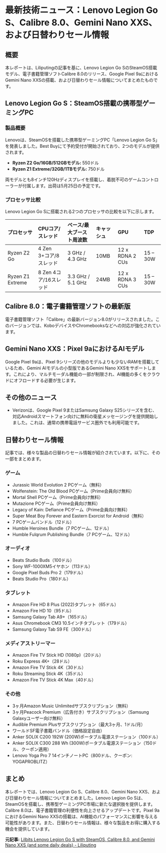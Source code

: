 # 最新技術ニュース：Lenovo Legion Go S、Calibre 8.0、Gemini Nano XXS、および日替わりセール情報

## 概要

本レポートは、Liliputingの記事を基に、Lenovo Legion Go SのSteamOS搭載モデル、電子書籍管理ソフトCalibre 8.0のリリース、Google Pixel 9aにおけるGemini Nano XXSの搭載、および日替わりセール情報についてまとめたものです。

## Lenovo Legion Go S：SteamOS搭載の携帯型ゲーミングPC

### 製品概要

Lenovoは、SteamOSを搭載した携帯型ゲーミングPC「Lenovo Legion Go S」を発表しました。Best Buyにて予約受付が開始されており、2つのモデルが提供されます。

* **Ryzen Z2 Go/16GB/512GBモデル:** 550ドル
* **Ryzen Z1 Extreme/32GB/1TBモデル:** 750ドル

両モデルとも8インチ120Hzディスプレイを搭載し、着脱不可のゲームコントローラーが付属します。出荷は5月25日の予定です。

### プロセッサ比較

Lenovo Legion Go Sに搭載される2つのプロセッサの比較を以下に示します。

| プロセッサ | CPUコア/スレッド | ベース/最大ブースト周波数 | キャッシュ | GPU | TDP |
| :------------------- | :--------------- | :------------------------- | :------- | :------------------ | :------- |
| Ryzen Z2 Go | 4 Zen 3+コア/8スレッド | 3 GHz / 4.3 GHz | 10MB | 12 x RDNA 2 CUs | 15 – 30W |
| Ryzen Z1 Extreme | 8 Zen 4コア/16スレッド | 3.3 GHz / 5.1 GHz | 24MB | 12 x RDNA 3 CUs | 15 – 30W |

## Calibre 8.0：電子書籍管理ソフトの最新版

電子書籍管理ソフト「Calibre」の最新バージョン8.0がリリースされました。このバージョンでは、KoboデバイスやChromebooksなどへの対応が強化されています。

## Gemini Nano XXS：Pixel 9aにおけるAIモデル

Google Pixel 9aは、Pixel 9シリーズの他のモデルよりも少ないRAMを搭載しているため、Gemini AIモデルの小型版であるGemini Nano XXSをサポートします。これにより、マルチモーダル機能の一部が制限され、AI機能の多くをクラウドにオフロードする必要が生じます。

## その他のニュース

* Verizonは、Google Pixel 9またはSamsung Galaxy S25シリーズを含む、対応Androidスマートフォン向けに無料の衛星メッセージングを提供開始しました。これは、通常の携帯電話サービス圏外でも利用可能です。

## 日替わりセール情報

記事では、様々な製品の日替わりセール情報が紹介されています。以下に、その一部をまとめます。

### ゲーム

* Jurassic World Evolution 2 PCゲーム（無料）
* Wolfenstein: The Old Blood PCゲーム（Prime会員向け無料）
* Mortal Shell PCゲーム（Prime会員向け無料）
* Mutazione PCゲーム（Prime会員向け無料）
* Legacy of Kain: Defiance PCゲーム（Prime会員向け無料）
* Super Meat Boy Forever and Eastern Exorcist for Android（無料）
* 7 PCゲームバンドル（12ドル）
* Humble Heroines Bundle（7 PCゲーム、12ドル）
* Humble Fulqrum Publishing Bundle（7 PCゲーム、12ドル）

### オーディオ

* Beats Studio Buds（100ドル）
* Sony WF-1000XM5イヤホン（113ドル）
* Google Pixel Buds Pro 2（179ドル）
* Beats Studio Pro（180ドル）

### タブレット

* Amazon Fire HD 8 Plus (2022)タブレット（65ドル）
* Amazon Fire HD 10（95ドル）
* Samsung Galaxy Tab A9+（165ドル）
* Asus Chromebook CM3 10.5インチタブレット（179ドル）
* Samsung Galaxy Tab S9 FE（300ドル）

### メディアストリーマー

* Amazon Fire TV Stick HD (1080p)（20ドル）
* Roku Express 4K+（28ドル）
* Amazon Fire TV Stick 4K（30ドル）
* Roku Streaming Stick 4K（35ドル）
* Amazon Fire TV Stick 4K Max（40ドル）

### その他

* 3ヶ月Amazon Music Unlimitedサブスクリプション（無料）
* 3ヶ月Peacock Premium（広告付き）サブスクリプション（Samsung Galaxyユーザー向け無料）
* Audible Premium Plusサブスクリプション（最大3ヶ月、1ドル/月）
* ワールドSF電子書籍バンドル（価格設定自由）
* Anker SOLIX C200 192W (200W)ポータブル電源ステーション（100ドル）
* Anker SOLIX C300 288 Wh (300W)ポータブル電源ステーション（150ドル、クーポン適用）
* Lenovo Yoga Pro 7 14インチノートPC（800ドル、クーポン: YOGAPROBLITZ）

## まとめ

本レポートでは、Lenovo Legion Go S、Calibre 8.0、Gemini Nano XXS、および日替わりセール情報についてまとめました。Lenovo Legion Go Sは、SteamOSを搭載し、携帯型ゲーミングPC市場に新たな選択肢を提供します。Calibre 8.0は、電子書籍管理の利便性を向上させるアップデートです。Pixel 9aにおけるGemini Nano XXSの搭載は、AI機能のパフォーマンスに影響を与える可能性があります。また、日替わりセール情報は、様々な製品をお得に購入する機会を提供しています。


**元記事:** [Lilbits Lenovo Legion Go S with SteamOS, Calibre 8.0, and Gemini Nano XXS (and some daily deals) - Liliputing](https://liliputing.com/lilbits-lenovo-legion-go-s-with-steamos-calibre-8-0-and-gemini-nano-xxs/)
